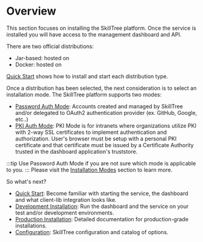 # Overview

This section focuses on installing the SkillTree platform. 
Once the service is installed you will have access to the management dashboard and API. 

<Content path="/dashboard/install-guide/common/install-tip.md"/>

There are two official distributions: 

- Jar-based: hosted on <external-url label="GitHub" url="https://github.com/NationalSecurityAgency/skills-service/releases/latest" />
- Docker: hosted on <external-url label="DockerHub" url="https://hub.docker.com/r/skilltree/skills-service" />

[Quick Start](/dashboard/install-guide/quickStart.html#_2-install-start-dashboard-and-service) shows how to install and start each distribution type. 

Once a distribution has been selected, the next consideration is to select an installation mode. 
The SkillTree platform supports two modes:

- [Password Auth Mode](/dashboard/install-guide/installModes.html#password-auth-mode): Accounts created and managed by SkillTree and/or delegated to OAuth2 authentication provider (ex. GitHub, Google, etc..)  
- [PKI Auth Mode](/dashboard/install-guide/installModes.html#pki-auth-mode): PKI Mode is for intranets where organizations utilize PKI with 2-way SSL certificates to implement authentication and authorization. User's browser must be setup with a personal PKI certificate and that certificate must be issued by a Certificate Authority trusted in the dashboard application's truststore.
 
:::tip
Use Password Auth Mode if you are not sure which mode is applicable to you.
:::
Please visit the [Installation Modes](/dashboard/install-guide/installModes.html) section to learn more. 

So what's next? 
- [Quick Start](/dashboard/install-guide/quickStart.html#_2-install-start-dashboard-and-service): Become familiar with starting the service, the dashboard and what client-lib integration looks like.
- [Development Installation](/dashboard/install-guide/devInstall.html): Run the dashboard and the service on your test and/or development environments.
- [Production Installation](/dashboard/install-guide/prodInstall.html): Detailed documentation for production-grade installations.
- [Configuration](/dashboard/install-guide/config.html): SkillTree configuration and catalog of options. 


   

